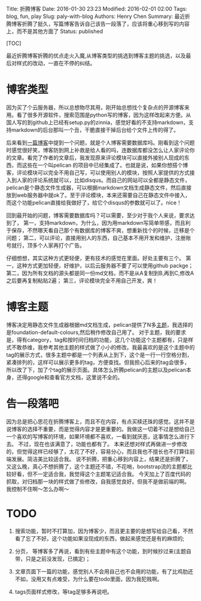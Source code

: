 Title: 折腾博客
Date: 2016-01-30 23:23
Modified: 2016-02-01 02:00
Tags: blog, fun, play
Slug: paly-with-blog
Authors: Henry Chen
Summary: 最近折腾博客折腾了挺久，写篇博客告诉自己该告一段落了，应该将重心移到写的内容上，而不是其他方面了
Status: published

[TOC]

最近折腾博客折腾的优点走火入魔,从博客类型的挑选到博客主题的挑选，以及最后对样式的改动，一直在不停的纠结。

# 博客类型

因为买了个云服务器，所以总想物尽其用，刚开始总想找个复杂点的开源博客来用。看了很多开源软件，搜索范围是python写的博客，因为这样改起来方便。从国人写的到github上已经有setup.py的zinnia，感觉好看的不支持markdown，支持markdown的后台那叫一个丑，干脆直接干掉后台给个文件上传的得了。

后来看到[一篇博客](http://blog.csdn.net/kamidox/article/details/40485773)中提到一个问题，就是个人博客需要数据库吗。刚看到这个问题时感觉很好笑，博客防到网上补救是给人看的吗，连数据库都没怎么让人家评论你的文章。看完了作者的文章后，我发现原来评论模块可以直接外接别人现成的东西，而这些在一个叫pelican 的项目中已经集成了。也就是说，如果你想搭个博客，评论模块可以完全不用自己写，可以使用别人的模块，按照人家提供的方式接入到人家的评论系统就可以，比如disqus。而自己的网站可以全都是静态文件，pelican是个静态文件生成器，可以根据markdown文档生成静态文件，然后直接放到web服务器中就ok了。至于评论模块，本来还需要自己在静态文件中接入，而这个功能pelican直接给我做好了，给它个disqus的参数就可以了。nice！

回到最开始的问题，博客需要数据库吗？可以需要，至少对于我个人来说，要求达到了，
第一，支持markdown，为什么，因为用markdown写简单带感，而且利于保存，不然哪天看自己那个有数据库的博客不爽，想重新找个的时候，迁移是个问题；
第二，可以评论，直接用别人的东西，自己基本不用开发和维护，注册账号就行，顶多个人家再打个广告。

仔细想想，其实这种方式更轻便，更有技术的感觉在里面。好处主要有三个。
第一，这种方式更加轻便，好维护，以后云服务器不要了可以使用github packge；
第二，因为所有文档的源头都是同一份md文档，而不是从A复制到B,再到C,修改A之后要再复制粘贴2遍；
第三，评论模块完全不用自己开发，爽！

# 博客主题

博客决定用静态文件生成器根据md文档生成，pelican提供了N多[主题](http://www.pelicanthemes.com)，我选择的是foundation-default-colours,然后稍作修改自己用了。
对于主题，我的要求是，得有category，tag和按时间归档的功能，这几个功能这个主题都有，只是样式不敢恭维，我参考其他主题的样式做了小小的修改。我最喜欢的是这个主题中的tag的展示方式，很多主题中都是一个列表从上到下，这个是一行一行空格分割，紧凑排列的，这样可以展示更多的tag，方便查找。但我担心后来的tag会很多，所以改了下，加了个tag的展示页面。具体怎么折腾pelican的主题以及pelican本身，还得google和查看官方文档，这里说不全的。

# 告一段落吧

因为总是把心思花在折腾博客上，而且不在内容，有点买椟还珠的感觉。这并不是说博客的选择不重要，而是觉得内容才是更重要的。我做这一切着不过是想给自己一个喜欢的写博客的环境，如果环境都不喜欢，一看到就厌恶，这事情怎么进行下去。
不过，现在也该满意了，功能也都有了。
本来还想对样式再做进一步修改的，但觉得这样已经够了，太花了不好，容易分心，而且我也不擅长也不打算往前端发展。简洁美比较适合我。
说不折腾，把重心移到内容上，结果还是折腾了，又这么晚，真心不想折腾了，这个主题还不错，不花哨，bootstrap流的主题都比较好看，但不一定适合我，我觉得这个主题笔记适合我。
今天加上了百度代码的抓取，对归档那一块的样式做了些修改，自我感觉良好。但我不是做前端的啊。
我控制不住啊～怎么办啊～

# TODO

1. 搜索功能，暂时不打算加，因为博客少，而且更主要的是想写给自己看，不然看了忘了不好。这个功能如果没现成的东西，做起来感觉还是有的麻烦的;

2. 分页， 等博客多了再说，看到有些主题中有这个功能，到时候抄过来(主题自带，只是之前没发现，已搞定)；

3. 文章页面下一篇的功能，感觉别人不会用自己也不会用的功能，有了比鸡肋还不如，没用又有点难受，为什么要在todo里面，因为我犯贱啊。

4. tags页面样式修改，等tag足够多再说吧。
